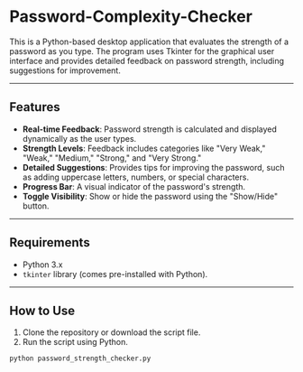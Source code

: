# Password-Complexity-Checker

 

This is a Python-based desktop application that evaluates the strength of a password as you type. The program uses Tkinter for the graphical user interface and provides detailed feedback on password strength, including suggestions for improvement.  

---

## Features  

- **Real-time Feedback**: Password strength is calculated and displayed dynamically as the user types.  
- **Strength Levels**: Feedback includes categories like "Very Weak," "Weak," "Medium," "Strong," and "Very Strong."  
- **Detailed Suggestions**: Provides tips for improving the password, such as adding uppercase letters, numbers, or special characters.  
- **Progress Bar**: A visual indicator of the password's strength.  
- **Toggle Visibility**: Show or hide the password using the "Show/Hide" button.  

---

## Requirements  

- Python 3.x  
- `tkinter` library (comes pre-installed with Python).  

---

## How to Use  

1. Clone the repository or download the script file.  
2. Run the script using Python.  

```bash
python password_strength_checker.py
